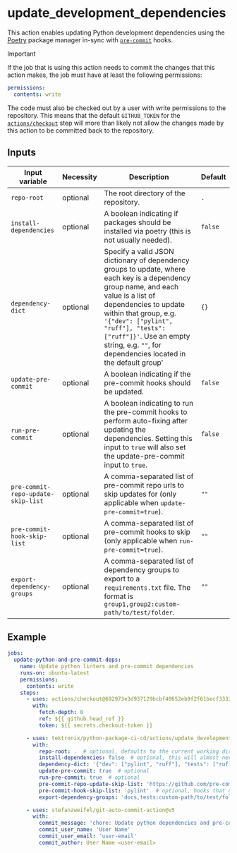 # update_development_dependencies

This action enables updating Python development dependencies using the
[Poetry](https://python-poetry.org/) package manager in-sync with
[`pre-commit`](https://pre-commit.com/) hooks.

> [!IMPORTANT]
> If the job that is using this action needs to commit the changes that this action makes, the job
> must have at least the following permissions:
>
> ```yaml
> permissions:
>   contents: write
> ```
>
> The code must also be checked out by a user with write permissions to the repository. This
> means that the default `GITHUB_TOKEN` for the
> [`actions/checkout`](https://github.com/actions/checkout) step will more than
> likely not allow the changes made by this action to be committed back to the repository.

## Inputs

| Input variable                     | Necessity | Description                                                                                                                                                                                                                                                                                                              | Default |
| ---------------------------------- | --------- | ------------------------------------------------------------------------------------------------------------------------------------------------------------------------------------------------------------------------------------------------------------------------------------------------------------------------ | ------- |
| `repo-root`                        | optional  | The root directory of the repository.                                                                                                                                                                                                                                                                                    | `.`     |
| `install-dependencies`             | optional  | A boolean indicating if packages should be installed via poetry (this is not usually needed).                                                                                                                                                                                                                            | `false` |
| `dependency-dict`                  | optional  | Specify a valid JSON dictionary of dependency groups to update, where each key is a dependency group name, and each value is a list of dependencies to update within that group, e.g. `'{"dev": ["pylint", "ruff"], "tests": ["ruff"]}'`. Use an empty string, e.g. `""`, for dependencies located in the default group' | `{}`    |
| `update-pre-commit`                | optional  | A boolean indicating if the pre-commit hooks should be updated.                                                                                                                                                                                                                                                          | `false` |
| `run-pre-commit`                   | optional  | A boolean indicating to run the pre-commit hooks to perform auto-fixing after updating the dependencies. Setting this input to `true` will also set the update-pre-commit input to `true`.                                                                                                                               | `false` |
| `pre-commit-repo-update-skip-list` | optional  | A comma-separated list of pre-commit repo urls to skip updates for (only applicable when `update-pre-commit=true`).                                                                                                                                                                                                      | `""`    |
| `pre-commit-hook-skip-list`        | optional  | A comma-separated list of pre-commit hooks to skip (only applicable when `run-pre-commit=true`).                                                                                                                                                                                                                         | `""`    |
| `export-dependency-groups`         | optional  | A comma-separated list of dependency groups to export to a `requirements.txt` file. The format is `group1,group2:custom-path/to/test/folder`.                                                                                                                                                                            | `""`    |

## Example

```yaml
jobs:
  update-python-and-pre-commit-deps:
    name: Update python linters and pre-commit dependencies
    runs-on: ubuntu-latest
    permissions:
      contents: write
    steps:
      - uses: actions/checkout@692973e3d937129bcbf40652eb9f2f61becf3332
        with:
          fetch-depth: 0
          ref: ${{ github.head_ref }}
          token: ${{ secrets.checkout-token }}

      - uses: tektronix/python-package-ci-cd/actions/update_development_dependencies@v1.5.2
        with:
          repo-root: .  # optional, defaults to the current working directory
          install-dependencies: false  # optional, this will almost never need to be set to true
          dependency-dict: '{"dev": ["pylint", "ruff"], "tests": ["ruff"]}'  # optional, but without it nothing will get updated by Poetry
          update-pre-commit: true  # optional
          run-pre-commit: true  # optional
          pre-commit-repo-update-skip-list: 'https://github.com/pre-commit/pre-commit-hooks'  # optional
          pre-commit-hook-skip-list: 'pylint'  # optional, hooks that don't auto-fix things can (and probably should be) skipped
          export-dependency-groups: 'docs,tests:custom-path/to/test/folder'  # optional

      - uses: stefanzweifel/git-auto-commit-action@v5
        with:
          commit_message: 'chore: Update python dependencies and pre-commit dependencies.'
          commit_user_name: 'User Name'
          commit_user_email: 'user-email'
          commit_author: User Name <user-email>
```
